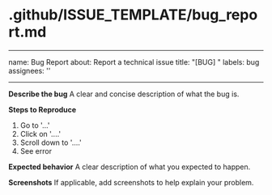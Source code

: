 # .github/ISSUE_TEMPLATE/bug_report.md
---
name: Bug Report
about: Report a technical issue
title: "[BUG] "
labels: bug
assignees: ''

---

**Describe the bug**
  A clear and concise description of what the bug is.
  
  **Steps to Reproduce**
  1. Go to '...'
  2. Click on '....'
  3. Scroll down to '....'
  4. See error
  
  **Expected behavior**
  A clear description of what you expected to happen.
  
  **Screenshots**
  If applicable, add screenshots to help explain your problem.
